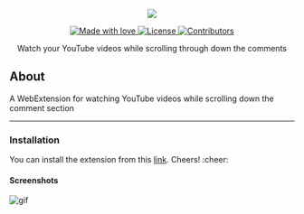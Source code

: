 <p align="center">
  <img src="https://s17.postimg.org/7m717j17j/logo-wide-small.png"">
</p>
<p align="center">
  <a href="#">
    <img src="https://img.shields.io/badge/made%20with-love-E760A4.svg" alt="Made with love">
  </a>
	   <a href="https://opensource.org/licenses/MPL-2.0">
    <img src="https://img.shields.io/github/license/TheAdnan/focustube.svg" alt="License">
  </a>          
   <a href="https://github.com/TheAdnan/focustube/graphs/contributors" target="_blank">
    <img src="https://img.shields.io/github/contributors/TheAdnan/focustube.svg" alt="Contributors">
  </a>
</p>
<p align="center">
Watch your YouTube videos while scrolling through down the comments
</p>
                 
## About
A WebExtension for watching YouTube videos while scrolling down the comment section
___
### Installation
You can install the extension from this [link](https://addons.mozilla.org/en-US/firefox/addon/focus-tube/). Cheers! :cheer:

#### Screenshots
![gif](https://i.imgur.com/HVInwzZ.gif)
